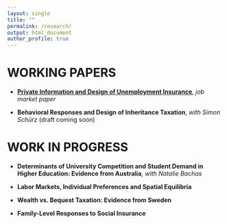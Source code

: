 ```yaml
---
layout: single
title: ""
permalink: /research/
output: html_document
author_profile: true
---
```


# WORKING PAPERS
  
* [**Private Information and Design of Unemployment Insurance**](https://khomenkomaks.com/files/JMP-October2018v2.pdf), *job market paper*

* **Behavioral Responses and Design of Inheritance Taxation**, *with Simon Schürz* (draft coming soon) 


# WORK IN PROGRESS

* **Determinants of University Competition and Student Demand in Higher Education: Evidence from Australia**, *with Natalie Bachas*

* **Labor Markets, Individual Preferences and Spatial Equilibria**

* **Wealth vs. Bequest Taxation: Evidence from Sweden**

* **Family-Level Responses to Social Insurance**
